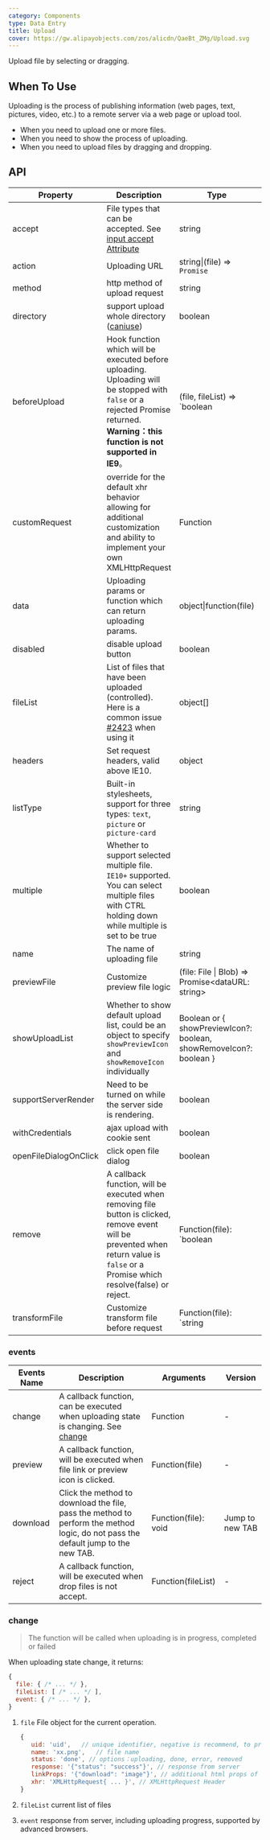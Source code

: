 ```yaml
---
category: Components
type: Data Entry
title: Upload
cover: https://gw.alipayobjects.com/zos/alicdn/QaeBt_ZMg/Upload.svg
---
```


Upload file by selecting or dragging.

## When To Use

Uploading is the process of publishing information (web pages, text, pictures, video, etc.) to a remote server via a web page or upload tool.

- When you need to upload one or more files.
- When you need to show the process of uploading.
- When you need to upload files by dragging and dropping.

## API

| Property | Description | Type | Default | Version |
| --- | --- | --- | --- | --- |
| accept | File types that can be accepted. See [input accept Attribute](https://developer.mozilla.org/en-US/docs/Web/HTML/Element/input/file#accept) | string | - |  |
| action | Uploading URL | string\|(file) => `Promise` | - |  |
| method | http method of upload request | string | 'post' | 1.5.0 |
| directory | support upload whole directory ([caniuse](https://caniuse.com/#feat=input-file-directory)) | boolean | false |  |
| beforeUpload | Hook function which will be executed before uploading. Uploading will be stopped with `false` or a rejected Promise returned. **Warning：this function is not supported in IE9**。 | (file, fileList) => `boolean | Promise` | - |  |
| customRequest | override for the default xhr behavior allowing for additional customization and ability to implement your own XMLHttpRequest | Function | - |  |
| data | Uploading params or function which can return uploading params. | object\|function(file) | - |  |
| disabled | disable upload button | boolean | false |  |
| fileList | List of files that have been uploaded (controlled). Here is a common issue [#2423](https://github.com/ant-design/ant-design/issues/2423) when using it | object\[] | - |  |
| headers | Set request headers, valid above IE10. | object | - |  |
| listType | Built-in stylesheets, support for three types: `text`, `picture` or `picture-card` | string | 'text' |  |
| multiple | Whether to support selected multiple file. `IE10+` supported. You can select multiple files with CTRL holding down while multiple is set to be true | boolean | false |  |
| name | The name of uploading file | string | 'file' |  |
| previewFile | Customize preview file logic | (file: File \| Blob) => Promise<dataURL: string> | - | 1.5.0 |
| showUploadList | Whether to show default upload list, could be an object to specify `showPreviewIcon` and `showRemoveIcon` individually | Boolean or { showPreviewIcon?: boolean, showRemoveIcon?: boolean } | true |  |
| supportServerRender | Need to be turned on while the server side is rendering. | boolean | false |  |
| withCredentials | ajax upload with cookie sent | boolean | false |  |
| openFileDialogOnClick | click open file dialog | boolean | true |  |
| remove | A callback function, will be executed when removing file button is clicked, remove event will be prevented when return value is `false` or a Promise which resolve(false) or reject. | Function(file): `boolean | Promise` | - |  |
| transformFile   | Customize transform file before request | Function(file): `string | Blob | File | Promise<string | Blob | File>` | - | 1.5.0 |

### events

| Events Name | Description | Arguments | Version |
| --- | --- | --- | --- |
| change | A callback function, can be executed when uploading state is changing. See [change](#change) | Function | - |  |
| preview | A callback function, will be executed when file link or preview icon is clicked. | Function(file) | - |  |
| download | Click the method to download the file, pass the method to perform the method logic, do not pass the default jump to the new TAB. | Function(file): void | Jump to new TAB | 1.5.0 |
| reject | A callback function, will be executed when drop files is not accept. | Function(fileList) | - |  |

### change

> The function will be called when uploading is in progress, completed or failed

When uploading state change, it returns:

```jsx
{
  file: { /* ... */ },
  fileList: [ /* ... */ ],
  event: { /* ... */ },
}
```

1. `file` File object for the current operation.

   ```jsx
   {
      uid: 'uid',   // unique identifier, negative is recommend, to prevent interference with internal generated id
      name: 'xx.png',   // file name
      status: 'done', // options：uploading, done, error, removed
      response: '{"status": "success"}', // response from server
      linkProps: '{"download": "image"}', // additional html props of file link
      xhr: 'XMLHttpRequest{ ... }', // XMLHttpRequest Header
   }
   ```

2. `fileList` current list of files
3. `event` response from server, including uploading progress, supported by advanced browsers.
